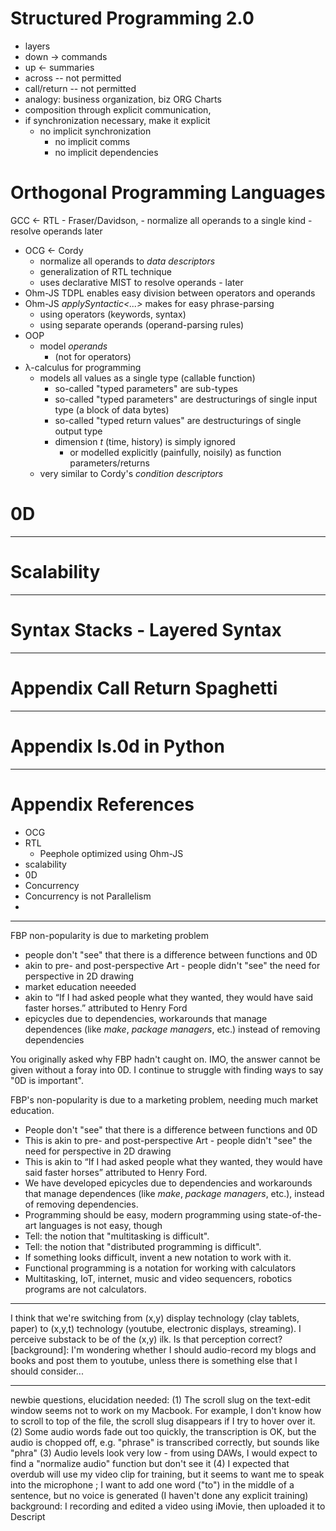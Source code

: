 # Structured Programming 2.0

- layers
- down -> commands
- up <- summaries
- across -- not permitted
- call/return -- not permitted
- analogy: business organization, biz ORG Charts
- composition through explicit communication, 
- if synchronization necessary, make it explicit
	- no implicit synchronization
		- no implicit comms
		- no implicit dependencies

# Orthogonal Programming Languages
GCC <- RTL - Fraser/Davidson, 
	- normalize all operands to a single kind
	- resolve operands later
- OCG <- Cordy
	- normalize all operands to *data descriptors*
	- generalization of RTL technique
	- uses declarative MIST to resolve operands - later
- Ohm-JS TDPL enables easy division between operators and operands
- Ohm-JS *applySyntactic<...>* makes for easy phrase-parsing
	- using operators (keywords, syntax)
	- using separate operands (operand-parsing rules)
- OOP 
	- model *operands*
		- (not for operators)
- λ-calculus for programming
	- models all values as a single type (callable function)
		- so-called "typed parameters" are sub-types
		- so-called "typed parameters" are destructurings of single input type (a block of data bytes)
		- so-called "typed return values" are destructurings of single output type
		- dimension *t* (time, history) is simply ignored
			- or modelled explicitly (painfully, noisily) as function parameters/returns
	- very similar to Cordy's *condition descriptors*


# 0D

---
# Scalability
---
# Syntax Stacks - Layered Syntax

---
# Appendix Call Return Spaghetti
---

# Appendix ls.0d in Python
---


# Appendix References
- OCG
- RTL
	- Peephole optimized using Ohm-JS
- scalability
- 0D
- Concurrency
- Concurrency is not Parallelism
- 
---

FBP non-popularity is due to marketing problem
- people don't "see" that there is a difference between functions and 0D
- akin to pre- and post-perspective Art - people didn't "see" the need for perspective in 2D drawing
- market education neeeded
- akin to “If I had asked people what they wanted, they would have said faster horses.” attributed to Henry Ford
- epicycles due to dependencies, workarounds that manage dependences (like *make*, *package managers*, etc.) instead of removing dependencies

You originally asked why FBP hadn't caught on.  IMO, the answer cannot be given without a foray into 0D.  I continue to struggle with finding ways to say "0D is important".

FBP's non-popularity is due to a marketing problem, needing much market education.
- People don't "see" that there is a difference between functions and 0D
- This is akin to pre- and post-perspective Art - people didn't "see" the need for perspective in 2D drawing
- This is akin to “If I had asked people what they wanted, they would have said faster horses” attributed to Henry Ford.
- We have developed epicycles due to dependencies and workarounds that manage dependences (like *make*, *package managers*, etc.), instead of removing dependencies.
- Programming should be easy, modern programming using state-of-the-art languages is not easy, though
- Tell: the notion that "multitasking is difficult".
- Tell: the notion that "distributed programming is difficult".
- If something looks difficult, invent a new notation to work with it.  
- Functional programming is a notation for working with calculators
- Multitasking, IoT, internet, music and video sequencers, robotics programs are not calculators.

---

I think that we're switching from (x,y) display technology (clay tablets, paper) to (x,y,t) technology (youtube, electronic displays, streaming).  I perceive substack to be of the (x,y) ilk.  Is that perception correct?  [background]: I'm wondering whether I should audio-record my blogs and books and post them to youtube, unless there is something else that I should consider...

---
newbie questions, elucidation needed:
(1) The scroll slug on the text-edit window seems not to work on my Macbook.  For example, I don't know how to scroll to top of the file, the scroll slug disappears if I try to hover over it.
(2) Some audio words fade out too quickly, the transcription is OK, but the audio is chopped off, e.g. "phrase" is transcribed correctly, but sounds like "phra"
(3) Audio levels look very low - from using DAWs, I would expect to find a "normalize audio" function but don't see it
(4) I expected that overdub will use my video clip for training, but it seems to want me to speak into the microphone ; I want to add one word ("to") in the middle of a sentence, but no voice is generated (I haven't done any explicit training)
background: I recording and edited a video using iMovie, then uploaded it to Descript
